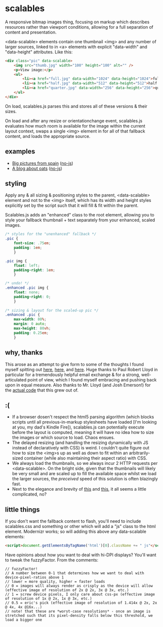 # scalables

A responsive bitmap images thing, focusing on markup which describes resources rather than viewport conditions, allowing for a full separation of content and presentation.

&lt;data-scalable&gt; elements contain one thumbnail &lt;img&gt; and any number of larger sources, linked to in &lt;a&gt; elements with explicit "data-width" and "data-height" attributes. Like this:

```html
<div class="pic" data-scalable>
	<img src="thumb.jpg" width="100" height="100" alt="" />
	<p>View image:</p>
	<ul>
		<li><a href="full.jpg" data-width="1024" data-height="1024">fullsize (1024 x 1024 pixels, 213 kB)</a></li>
		<li><a href="half.jpg" data-width="512" data-height="512">half (48 kB)</a></li>
		<li><a href="quarter.jpg" data-width="256" data-height="256">quarter (14 kB)</a></li>
	</ul>
</div>
```

On load, scalables.js parses this and stores all of these versions & their sizes.

On load and after any resize or orientationchange event, scalables.js evaluates how much room is available for the image within the current layout context, swaps a single &lt;img&gt; element in for all of that fallback content, and loads the appropriate source.

## examples

- [Big pictures from spain](http://eeeps.github.com/scalables/examples/spain.html) ([no-js](http://eeeps.github.com/scalables/examples/spain-no-js.html))
- [A blog about oats](http://eeeps.github.com/scalables/examples/blog.html) ([no-js](http://eeeps.github.com/scalables/examples/blog-no-js.html))

## styling

Apply any & all sizing & positioning styles to the parent, &lt;data-scalable&gt; element and not to the &lt;img&gt; itself, which has its width and height styles explicitly set by the script such that it will fill & fit within the parent.

Scalables.js adds an "enhanced" class to the root element, allowing you to style your fallback thumbnail + text separately from your enhanced, scaled images.

```css
/* styles for the "unenhanced" fallback */
.pic {
	font-size: .75em;
	padding: 1em;
	}

.pic img {
	float: left;
	padding-right: 1em;
	}

/* undo! */
.enhanced .pic img {
	float: none;
	padding-right: 0;
	}
	
/* sizing & layout for the scaled-up pic */
.enhanced .pic {
	max-width: 80%;
	margin: 0 auto;
	max-height: 80vh;
	padding: 0.25em;
	}
```

## why, thanks

This arose as an attempt to give form to some of the thoughts I found myself spitting out [here](http://lists.whatwg.org/htdig.cgi/whatwg-whatwg.org/2012-November/037772.html), [here](http://lists.w3.org/Archives/Public/public-respimg/2012Nov/0001.html), and [here](http://24ways.org/2012/responsive-images-what-we-thought-we-needed/). Huge thanks to Paul Robert Lloyd in particular for a tremendously helpful email exchange & for a strong, well-articulated point of view, which I found myself embracing and pushing back upon in equal measure. Also thanks to Mr. Lloyd (and Josh Emerson!) for the [actual code](https://github.com/paulrobertlloyd/data-imgsrc) that this grew out of.

## :(

- If a browser dosen't respect the html5 parsing algorithm (which blocks scripts until all previous-in-markup stylesheets have loaded [I'm looking at you, my dad's Kindle Fire]), scalables.js can potentially execute before the layout is computed, meaning it will have no idea how to size the images or which source to load. Chaos ensues.
- The delayed resizing (and handling the resizing dynamically with JS instead of declaratively with CSS) is weird. I couldn't quite figure out how to size the &lt;img&gt;s up as well as down to fit within an arbitrarily-sized container (while also maintaining their aspect ratio) with CSS.
- We always load the thumbnails, so we always incur 2 HTTP requests per &lt;data-scalable&gt;. On the bright side, given that the thumbnails will likely be very small and are scaled up to fill the available space whilst we load the larger sources, the *preceived* speed of this solution is often blazingly fast.
- Next to the elegance and brevity of [this](https://github.com/scottjehl/picturefill]) and [this](https://github.com/paulrobertlloyd/data-imgsrc), it all seems a little complicated, no?

## little things

If you don't want the fallback content to flash, you'll need to include scalables.css and something or other which will add a "js" class to the html element. Modernizr works; so will adding this above any data-scalable elements:

```html
<script>document.getElementsByTagName('html')[0].className += " js"</script>
```

Have opinions about how you want to deal with hi-DPI displays? You'll want to tweak the fuzzyFactor. From the comments:

	// fuzzyFactor!
	// A number between 0-1 that determines how we want to deal with device-pixel-ratios above 1
	// lower = more quality, higher = faster loads
	// 0 = images will always render as crisply as the device will allow (effective image of resolution of 2x @ 2x, 3x @ 3x, etc.)
	// 1 = screw device pixels, I only care about css-px (effective image of resolution of 1x @ 2x, 1x @ 3x, etc.)
	// 0.5 = eric's pick (effective image of resolution of 1.414x @ 2x, 2x @ 4x, 4x @16x...)
	// note! that these are *worst-case resolutions* - once an image is stretched such that its pixel-density falls below this threshold, we load a bigger one